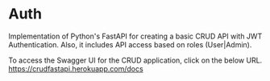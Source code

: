 # Auth
Implementation of Python's FastAPI for creating a basic CRUD API with JWT Authentication. Also, it includes API access based on roles (User|Admin).

To access the Swagger UI for the CRUD application, click on the below URL.
https://crudfastapi.herokuapp.com/docs


